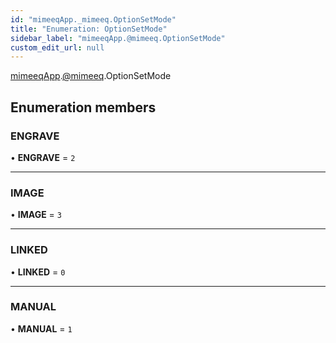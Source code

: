 ```yaml
---
id: "mimeeqApp._mimeeq.OptionSetMode"
title: "Enumeration: OptionSetMode"
sidebar_label: "mimeeqApp.@mimeeq.OptionSetMode"
custom_edit_url: null
---
```


[mimeeqApp](../modules/mimeeqApp.md).[@mimeeq](../namespaces/mimeeqApp._mimeeq.md).OptionSetMode

## Enumeration members

### ENGRAVE

• **ENGRAVE** = `2`

___

### IMAGE

• **IMAGE** = `3`

___

### LINKED

• **LINKED** = `0`

___

### MANUAL

• **MANUAL** = `1`
